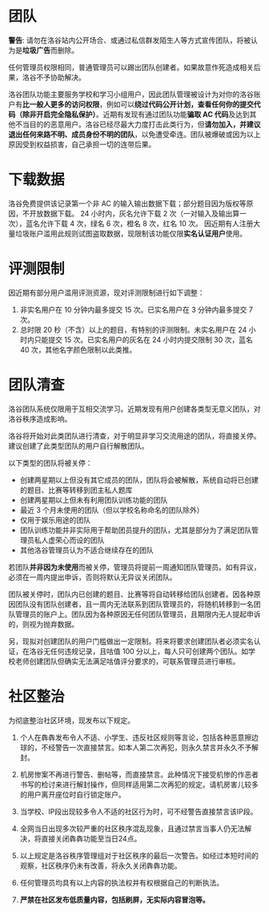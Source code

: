 # 团队

**警告**: 请勿在洛谷站内公开场合、或通过私信群发陌生人等方式宣传团队，将被认为是**垃圾广告**而删除。

任何管理员权限相同，普通管理员可以踢出团队创建者。如果故意作死造成相关后果，洛谷不予协助解决。

洛谷团队功能主要服务学校和学习小组用户，因此团队管理被设计为对你的洛谷账户有**比一般人更多的访问权限**，例如可以**绕过代码公开计划，查看任何你的提交代码（除非开启完全隐私保护）**。近期有发现有通过团队功能**骗取 AC 代码**及达到其他不当目的的恶意用户。洛谷已经尽最大力度打击此类行为，但**请勿加入，并建议退出任何来路不明、成员身份不明的团队**，以免遭受牵连。团队被爆破或因为以上原因受到权益损害，自己承担一切的连带后果。

# 下载数据

洛谷免费提供该记录第一个非 AC 的输入输出数据下载；部分题目因为版权等原因，不开放数据下载。
24 小时内，灰名允许下载 2 次（一对输入及输出算一次），蓝名允许下载 4 次，绿名 6 次，橙名 8 次，红名 10 次。
因近期有人注册大量垃圾账户滥用此规则试图盗取数据，现限制该功能仅限**实名认证用户**使用。

# 评测限制

因近期有部分用户滥用评测资源，现对评测限制进行如下调整：

1. 非实名用户在 10 分钟内最多提交 15 次。已实名用户在 3 分钟内最多提交 7 次。
2. 总时限 20 秒（不含）以上的题目，有特别的评测限制。未实名用户在 24 小时内只能提交 15 次。已实名用户的灰名在 24 小时内提交限制 30 次，蓝名 40 次，其他名字颜色限制以此类推。

# 团队清查

洛谷团队系统仅限用于互相交流学习。近期发现有用户创建各类型无意义团队，对洛谷秩序造成影响。

洛谷将开始对此类团队进行清查，对于明显非学习交流用途的团队，将直接关停。建议创建了此类型团队的用户自行解散团队。

以下类型的团队将被关停：
 - 创建两星期以上但没有其它成员的团队，团队将会被解散，系统自动将已创建的题目、比赛等转移到团主私人题库
 - 创建两星期以上但未有利用团队训练功能的团队
 - 最近 3 个月未使用的团队（但以学校名称命名的团队除外）
 - 仅用于娱乐用途的团队
 - 团队训练功能并非实际用于帮助团员提升的团队，尤其是部分为了满足团队管理员私人虚荣心而设的团队
 - 其他洛谷管理员认为不适合继续存在的团队

若团队**并非因为未使用**而被关停，管理员将提前一周通知团队管理员。如有异议，必须在一周内提出申诉，否则将默认无异议关闭团队。

团队被关停时，团队内已创建的题目、比赛等将自动转移给团队创建者。因各种原因团队没有团队创建者，且一周内无法联系到团队管理员的，将随机转移到一名团队管理员的账户上。团队因为各种原因无任何团队管理员，且期限内无人提起申诉的，则视为抛弃数据。

另，现拟对创建团队的用户门槛做出一定限制。将来将要求创建团队者必须实名认证，在洛谷无任何违规记录，且咕值 100 分以上，每人只可创建两个团队。如学校老师创建团队但确实无法满足咕值评分要求的，可联系管理员进行审核。

# 社区整治

为彻底整治社区环境，现发布以下规定。

1. 个人在犇犇发布令人不适、小学生、违反社区规则等言论，包括各种恶意擦边球的，不经警告一次直接禁言。如本人第二次再犯，则永久禁言并永久不予解封。

2. 机房惨案不再进行警告、删帖等，而直接禁言。此种情况下接受机惨的作恶者书写的检讨来进行解封操作，但同样适用第二次再犯的规定。请机房害儿较多的用户离开座位时自行锁定账户。

3. 当学校、IP段出现较多令人不适的社区行为时，可不经警告直接禁言该IP段。

4. 全网当日出现多次较严重的社区秩序混乱现象，且通过禁言当事人仍无法解决，将直接关闭犇犇功能至当日24点。

5. 以上规定是洛谷秩序管理组对于社区秩序的最后一次警告。如经过本短时间的观察，社区秩序仍未有改善，将永久关闭犇犇功能。

6. 任何管理员均具有以上内容的执法权并有权根据自己的判断执法。

7. **严禁在社区发布低质量内容，包括刷屏，无实际内容冒泡等。**
